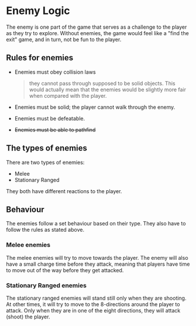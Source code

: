 # Enemy Logic

The enemy is one part of the game that serves as a challenge to the player as they try to explore. Without enemies, the game would feel like a "find the exit" game, and in turn, not be fun to the player.

## Rules for enemies

- Enemies must obey collision laws
  > they cannot pass through supposed to be solid objects. This would actually mean that the enemies would be slightly more fair when compared with the player.

- Enemies must be solid; the player cannot walk through the enemy.

- Enemies must be defeatable.

- ~~Enemies must be able to pathfind~~

## The types of enemies

There are two types of enemies:

 - Melee
 - Stationary Ranged


They both have different reactions to the player.

## Behaviour

The enemies follow a set behaviour based on their type. They also have to follow the rules as stated above.

### Melee enemies
The melee enemies will try to move towards the player. The enemy will also have a small charge time before they attack, meaning that players have time to move out of the way before they get attacked.

### Stationary Ranged enemies
The stationary ranged enemies will stand still only when they are shooting. At other times, it will try to move to the 8-directions around the player to attack. Only when they are in one of the eight directions, they will attack (shoot) the player.

